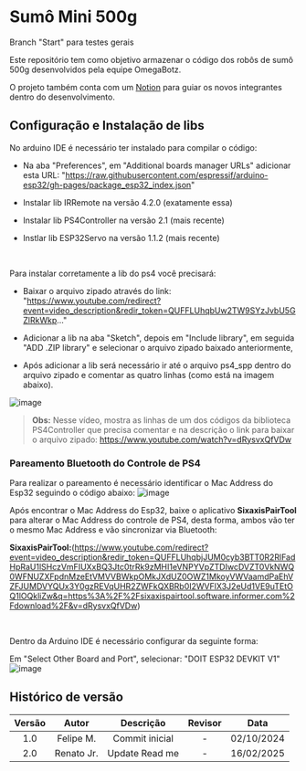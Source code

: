 # Sumô Mini 500g
Branch "Start" para testes gerais

Este repositório tem como objetivo armazenar o código dos robôs de sumô 500g desenvolvidos pela equipe OmegaBotz.

O projeto também conta com um [Notion]() para guiar os novos integrantes dentro do desenvolvimento.

## Configuração e Instalação de libs
No arduino IDE é necessário ter instalado para compilar o código:
<br/>

- Na aba "Preferences", em "Additional boards manager URLs" adicionar esta URL: "https://raw.githubusercontent.com/espressif/arduino-esp32/gh-pages/package_esp32_index.json"

- Instalar lib IRRemote na versão 4.2.0 (exatamente essa)

- Instalar lib PS4Controller na versão 2.1 (mais recente)

- Instlar lib ESP32Servo na versão 1.1.2 (mais recente)
<br/>


Para instalar corretamente a lib do ps4 você precisará:
<br/>

- Baixar o arquivo zipado através do link: "https://www.youtube.com/redirect?event=video_description&redir_token=QUFFLUhqbUw2TW9SYzJvbU5GZlRkWkp..."

- Adicionar a lib na aba "Sketch", depois em "Include library", em seguida "ADD .ZIP library" e selecionar o arquivo zipado baixado anteriormente,

- Após adicionar a lib será necessário ir até o arquivo ps4_spp dentro do arquivo zipado e comentar as quatro linhas (como está na imagem abaixo).

![image](https://github.com/user-attachments/assets/7ec93028-b93d-4ebe-a50f-27ad1766f531)


> **Obs:** Nesse vídeo, mostra as linhas de um dos códigos da biblioteca PS4Controller que precisa comentar e na descrição o link para baixar o arquivo zipado: https://www.youtube.com/watch?v=dRysvxQfVDw

### Pareamento Bluetooth do Controle de PS4
Para realizar o pareamento é necessário identificar o Mac Address do Esp32 seguindo o código abaixo: 
![image](https://github.com/user-attachments/assets/f566590d-ad3c-4673-a20b-19d55caa7dee)
<br/>


Após encontrar o Mac Address do Esp32, baixe o aplicativo **SixaxisPairTool** para alterar o Mac Address do controle de PS4, desta forma, ambos vão ter o mesmo Mac Address e vão sincronizar via Bluetooth:

**SixaxisPairTool:**(https://www.youtube.com/redirect?event=video_description&redir_token=QUFFLUhqbjJUM0cyb3BTT0R2RlFadHpRaU1lSHczVmFIUXxBQ3Jtc0trRk9zMHI1eVNPYVpZTDIwcDVZT0VkNWQ0WFNUZXFpdnMzeEtVMVVBWkpOMkJXdUZ0OWZ1MkoyVWVaamdPaEhVZFJUMDVYQUx3Y0gzREVqUHR2ZWFkQXBRb0I2WVFlX3J2eUd1VE9uTEtOQ1lOQkliZw&q=https%3A%2F%2Fsixaxispairtool.software.informer.com%2Fdownload%2F&v=dRysvxQfVDw)

<br/>

Dentro da Arduino IDE é necessário configurar da seguinte forma:

Em "Select Other Board and Port", selecionar: "DOIT ESP32 DEVKIT V1" 
![image](https://github.com/user-attachments/assets/a20ca963-90fd-4926-b03a-288323847cf1)

## Histórico de versão

| **Versão** | **Autor** |  **Descrição**  | **Revisor** |  **Data**  |
|:----------:|:---------:|:---------------:|:-----------:|:----------:|
|    1.0     | Felipe M. | Commit inicial  |      -      | 02/10/2024 |
|    2.0     | Renato Jr. | Update Read me  |      -      | 16/02/2025 |

